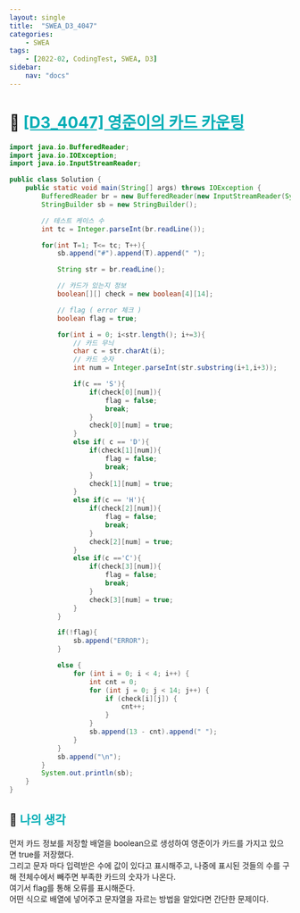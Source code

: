 ```yaml
---
layout: single
title:  "SWEA_D3_4047"
categories: 
    - SWEA
tags: 
    - [2022-02, CodingTest, SWEA, D3]
sidebar:
    nav: "docs"
---
```


# 📁 <b><a style="color:#00adb5" href="https://swexpertacademy.com/main/code/problem/problemDetail.do?contestProbId=AWIsY84KEPMDFAWN" target=_blank>[D3_4047] 영준이의 카드 카운팅</a></b>

```java
import java.io.BufferedReader;
import java.io.IOException;
import java.io.InputStreamReader;

public class Solution {
    public static void main(String[] args) throws IOException {
        BufferedReader br = new BufferedReader(new InputStreamReader(System.in));
        StringBuilder sb = new StringBuilder();

        // 테스트 케이스 수
        int tc = Integer.parseInt(br.readLine());

        for(int T=1; T<= tc; T++){
            sb.append("#").append(T).append(" ");

            String str = br.readLine();

            // 카드가 있는지 정보
            boolean[][] check = new boolean[4][14];

            // flag ( error 체크 )
            boolean flag = true;

            for(int i = 0; i<str.length(); i+=3){
                // 카드 무늬
                char c = str.charAt(i);
                // 카드 숫자
                int num = Integer.parseInt(str.substring(i+1,i+3));

                if(c == 'S'){
                    if(check[0][num]){
                        flag = false;
                        break;
                    }
                    check[0][num] = true;
                }
                else if( c == 'D'){
                    if(check[1][num]){
                        flag = false;
                        break;
                    }
                    check[1][num] = true;
                }
                else if(c == 'H'){
                    if(check[2][num]){
                        flag = false;
                        break;
                    }
                    check[2][num] = true;
                }
                else if(c =='C'){
                    if(check[3][num]){
                        flag = false;
                        break;
                    }
                    check[3][num] = true;
                }
            }

            if(!flag){
                sb.append("ERROR");
            }

            else {
                for (int i = 0; i < 4; i++) {
                    int cnt = 0;
                    for (int j = 0; j < 14; j++) {
                        if (check[i][j]) {
                            cnt++;
                        }
                    }
                    sb.append(13 - cnt).append(" ");
                }
            }
            sb.append("\n");
        }
        System.out.println(sb);
    }
}
```

## 🤔 <b><a style="color:#00adb5">나의 생각</a></b>
먼저 카드 정보를 저장할 배열을 boolean으로 생성하여 영준이가 카드를 가지고 있으면 true를 저장했다.<br>
그리고 문자 마다 입력받은 수에 값이 있다고 표시해주고, 나중에 표시된 것들의 수를 구해 전체수에서 빼주면 부족한 카드의 숫자가 나온다.<br>
여기서 flag를 통해 오류를 표시해준다.<br>
어떤 식으로 배열에 넣어주고 문자열을 자르는 방법을 알았다면 간단한 문제이다.